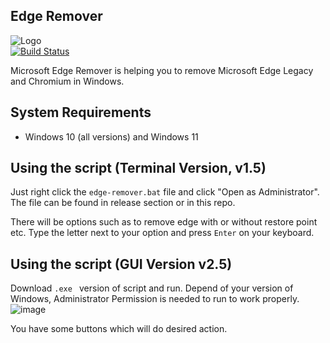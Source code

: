 ## Edge Remover
![Logo](https://i.imgur.com/SRMpQhj.png)  
[![Build Status](https://travis-ci.org/joemccann/dillinger.svg?branch=master)](https://travis-ci.org/joemccann/dillinger)

Microsoft Edge Remover is helping you to remove Microsoft Edge Legacy and Chromium in Windows.

## System Requirements

 - Windows 10 (all versions) and Windows 11

## Using the script (Terminal Version, v1.5)

Just right click the `edge-remover.bat` file and click "Open as Administrator". The file can be found in release section or in this repo.

There will be options such as to remove edge with or without restore point etc. Type the letter next to your option and press `Enter` on your keyboard. 


## Using the script (GUI Version v2.5)
Download `` .exe  `` version of script and run. Depend of your version of Windows, Administrator Permission is needed to run to work properly.
![image](https://user-images.githubusercontent.com/76656855/212617902-f45db866-d57f-45e2-8aca-7971fd74d73f.png)

You have some buttons which will do desired action.
